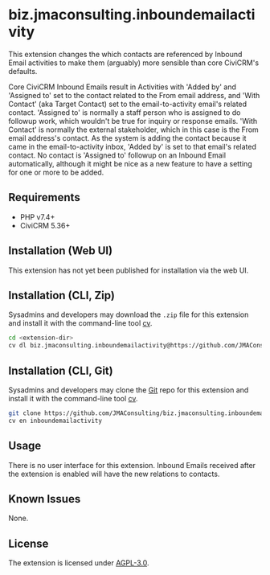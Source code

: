 # biz.jmaconsulting.inboundemailactivity

This extension changes the which contacts are referenced by Inbound Email activities to make them (arguably) more sensible than core CiviCRM's defaults.

Core CiviCRM Inbound Emails result in Activities with 'Added by' and 'Assigned to' set to the contact related to the From email address, and 'With Contact' (aka Target Contact) set to the email-to-activity email's related contact. 'Assigned to' is normally a staff person who is assigned to do followup work, which wouldn't be true for inquiry or response emails. 'With Contact' is normally the external stakeholder, which in this case is the From email address's contact. As the system is adding the contact because it came in the email-to-activity inbox, 'Added by' is set to that email's related contact. No contact is 'Assigned to' followup on an Inbound Email automatically, although it might be nice as a new feature to have a setting for one or more to be added.

## Requirements

* PHP v7.4+
* CiviCRM 5.36+

## Installation (Web UI)

This extension has not yet been published for installation via the web UI.

## Installation (CLI, Zip)

Sysadmins and developers may download the `.zip` file for this extension and
install it with the command-line tool [cv](https://github.com/civicrm/cv).

```bash
cd <extension-dir>
cv dl biz.jmaconsulting.inboundemailactivity@https://github.com/JMAConsulting/biz.jmaconsulting.inboundemailactivity/archive/master.zip
```

## Installation (CLI, Git)

Sysadmins and developers may clone the [Git](https://en.wikipedia.org/wiki/Git) repo for this extension and
install it with the command-line tool [cv](https://github.com/civicrm/cv).

```bash
git clone https://github.com/JMAConsulting/biz.jmaconsulting.inboundemailactivity.git
cv en inboundemailactivity
```

## Usage

There is no user interface for this extension. Inbound Emails received after the extension is enabled will have the new relations to contacts.

## Known Issues

None.

## License

The extension is licensed under [AGPL-3.0](LICENSE.txt).
